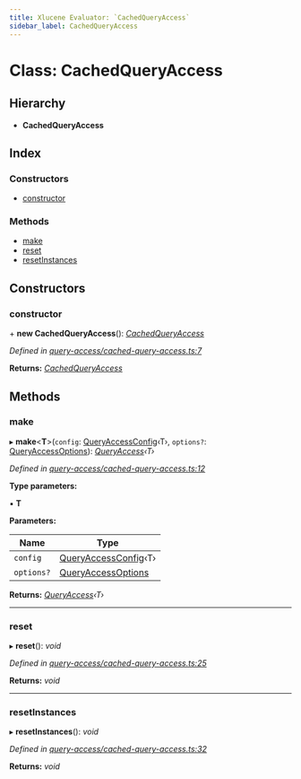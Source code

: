 ```yaml
---
title: Xlucene Evaluator: `CachedQueryAccess`
sidebar_label: CachedQueryAccess
---
```


# Class: CachedQueryAccess

## Hierarchy

* **CachedQueryAccess**

## Index

### Constructors

* [constructor](cachedqueryaccess.md#constructor)

### Methods

* [make](cachedqueryaccess.md#make)
* [reset](cachedqueryaccess.md#reset)
* [resetInstances](cachedqueryaccess.md#resetinstances)

## Constructors

###  constructor

\+ **new CachedQueryAccess**(): *[CachedQueryAccess](cachedqueryaccess.md)*

*Defined in [query-access/cached-query-access.ts:7](https://github.com/terascope/teraslice/blob/d2d877b60/packages/xlucene-evaluator/src/query-access/cached-query-access.ts#L7)*

**Returns:** *[CachedQueryAccess](cachedqueryaccess.md)*

## Methods

###  make

▸ **make**<**T**>(`config`: [QueryAccessConfig](../interfaces/queryaccessconfig.md)‹T›, `options?`: [QueryAccessOptions](../interfaces/queryaccessoptions.md)): *[QueryAccess](queryaccess.md)‹T›*

*Defined in [query-access/cached-query-access.ts:12](https://github.com/terascope/teraslice/blob/d2d877b60/packages/xlucene-evaluator/src/query-access/cached-query-access.ts#L12)*

**Type parameters:**

▪ **T**

**Parameters:**

Name | Type |
------ | ------ |
`config` | [QueryAccessConfig](../interfaces/queryaccessconfig.md)‹T› |
`options?` | [QueryAccessOptions](../interfaces/queryaccessoptions.md) |

**Returns:** *[QueryAccess](queryaccess.md)‹T›*

___

###  reset

▸ **reset**(): *void*

*Defined in [query-access/cached-query-access.ts:25](https://github.com/terascope/teraslice/blob/d2d877b60/packages/xlucene-evaluator/src/query-access/cached-query-access.ts#L25)*

**Returns:** *void*

___

###  resetInstances

▸ **resetInstances**(): *void*

*Defined in [query-access/cached-query-access.ts:32](https://github.com/terascope/teraslice/blob/d2d877b60/packages/xlucene-evaluator/src/query-access/cached-query-access.ts#L32)*

**Returns:** *void*
